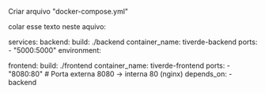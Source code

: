 Criar arquivo "docker-compose.yml"

colar esse texto neste aquivo:

services:
  backend:
    build: ./backend
    container_name: tiverde-backend
    ports:
      - "5000:5000"
    environment:
	

  frontend:
    build: ./frontend
    container_name: tiverde-frontend
    ports:
      - "8080:80"        # Porta externa 8080 → interna 80 (nginx)
    depends_on:
      - backend


